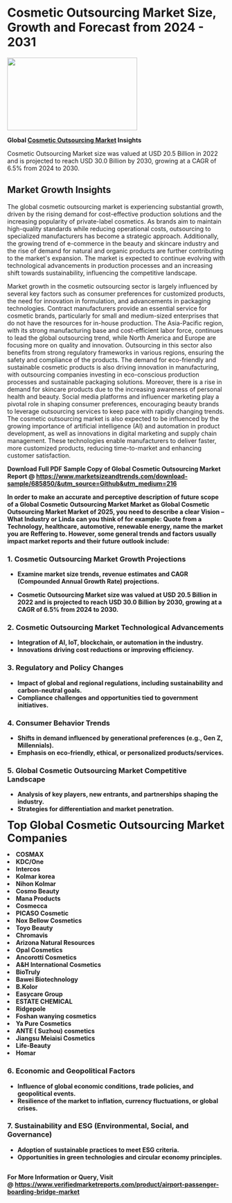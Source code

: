 <H1>Cosmetic Outsourcing Market Size, Growth and Forecast from 2024 - 2031</H1><img class="aligncenter size-medium wp-image-584254" src="https://thirdeyenews.in/wp-content/uploads/2024/09/Global-Market-Research-300x168.jpeg" alt="" width="300" height="168" /><p><strong>Global&nbsp;<a href="https://www.marketsizeandtrends.com/download-sample/685850/&amp;utm_source=Github&utm_medium=216">Cosmetic Outsourcing Market</a> Insights</strong></p><p>Cosmetic Outsourcing Market size was valued at USD 20.5 Billion in 2022 and is projected to reach USD 30.0 Billion by 2030, growing at a CAGR of 6.5% from 2024 to 2030.</p><p><h2>Market Growth Insights</h2> <p>The global cosmetic outsourcing market is experiencing substantial growth, driven by the rising demand for cost-effective production solutions and the increasing popularity of private-label cosmetics. As brands aim to maintain high-quality standards while reducing operational costs, outsourcing to specialized manufacturers has become a strategic approach. Additionally, the growing trend of e-commerce in the beauty and skincare industry and the rise of demand for natural and organic products are further contributing to the market's expansion. The market is expected to continue evolving with technological advancements in production processes and an increasing shift towards sustainability, influencing the competitive landscape.</p> <p><strong></strong></p> <p>Market growth in the cosmetic outsourcing sector is largely influenced by several key factors such as consumer preferences for customized products, the need for innovation in formulation, and advancements in packaging technologies. Contract manufacturers provide an essential service for cosmetic brands, particularly for small and medium-sized enterprises that do not have the resources for in-house production. The Asia-Pacific region, with its strong manufacturing base and cost-efficient labor force, continues to lead the global outsourcing trend, while North America and Europe are focusing more on quality and innovation. Outsourcing in this sector also benefits from strong regulatory frameworks in various regions, ensuring the safety and compliance of the products. The demand for eco-friendly and sustainable cosmetic products is also driving innovation in manufacturing, with outsourcing companies investing in eco-conscious production processes and sustainable packaging solutions. Moreover, there is a rise in demand for skincare products due to the increasing awareness of personal health and beauty. Social media platforms and influencer marketing play a pivotal role in shaping consumer preferences, encouraging beauty brands to leverage outsourcing services to keep pace with rapidly changing trends. The cosmetic outsourcing market is also expected to be influenced by the growing importance of artificial intelligence (AI) and automation in product development, as well as innovations in digital marketing and supply chain management. These technologies enable manufacturers to deliver faster, more customized products, reducing time-to-market and enhancing customer satisfaction. <p><strong></p><p><span class=""><strong>Download Full PDF Sample Copy of Global Cosmetic Outsourcing Market Report</strong> @ <a href="https://www.marketsizeandtrends.com/download-sample/685850/&amp;utm_source=Github&utm_medium=216" target="_blank">https://www.marketsizeandtrends.com/download-sample/685850/&amp;utm_source=Github&utm_medium=216</a></span></p><p>In order to make an accurate and perceptive description of future scope of a Global&nbsp;Cosmetic Outsourcing Market Market as Global&nbsp;Cosmetic Outsourcing Market Market of 2025, you need to describe a clear Vision &ndash; What Industry or Linda can you think of for example: Quote from a Technology, healthcare, automotive, renewable energy, name the market you are Reffering to. However, some general trends and factors usually impact market reports and their future outlook include:</p><h3>1.&nbsp;<strong>Cosmetic Outsourcing Market Growth Projections</strong></h3><ul><li>Examine market size trends, revenue estimates and CAGR (Compounded Annual Growth Rate) projections.</li><li><p>Cosmetic Outsourcing Market size was valued at USD 20.5 Billion in 2022 and is projected to reach USD 30.0 Billion by 2030, growing at a CAGR of 6.5% from 2024 to 2030.</p></li></ul><h3>2.&nbsp;<strong>Cosmetic Outsourcing Market Technological Advancements</strong></h3><ul><li>Integration of AI, IoT, blockchain, or automation in the industry.</li><li>Innovations driving cost reductions or improving efficiency.</li></ul><h3>3.&nbsp;<strong>Regulatory and Policy Changes</strong></h3><ul><li>Impact of global and regional regulations, including sustainability and carbon-neutral goals.</li><li>Compliance challenges and opportunities tied to government initiatives.</li></ul><h3>4.&nbsp;<strong>Consumer Behavior Trends</strong></h3><ul><li>Shifts in demand influenced by generational preferences (e.g., Gen Z, Millennials).</li><li>Emphasis on eco-friendly, ethical, or personalized products/services.</li></ul><h3>5.&nbsp;<strong>Global Cosmetic Outsourcing Market Competitive Landscape</strong></h3><ul><li>Analysis of key players, new entrants, and partnerships shaping the industry.</li><li>Strategies for differentiation and market penetration.</li></ul><p data-pm-slice="1 1 []"><span style="color: inherit; font-family: inherit; font-size: 25px;">Top Global Cosmetic Outsourcing Market Companies</span></p><div class="" data-test-id=""><p><li>COSMAX</li><li> KDC/One</li><li> Intercos</li><li> Kolmar korea</li><li> Nihon Kolmar</li><li> Cosmo Beauty</li><li> Mana Products</li><li> Cosmecca</li><li> PICASO Cosmetic</li><li> Nox Bellow Cosmetics</li><li> Toyo Beauty</li><li> Chromavis</li><li> Arizona Natural Resources</li><li> Opal Cosmetics</li><li> Ancorotti Cosmetics</li><li> A&H International Cosmetics</li><li> BioTruly</li><li> Bawei Biotechnology</li><li> B.Kolor</li><li> Easycare Group</li><li> ESTATE CHEMICAL</li><li> Ridgepole</li><li> Foshan wanying cosmetics</li><li> Ya Pure Cosmetics</li><li> ANTE ( Suzhou) cosmetics</li><li> Jiangsu Meiaisi Cosmetics</li><li> Life-Beauty</li><li> Homar</li></p></div><h3>6.&nbsp;<strong>Economic and Geopolitical Factors</strong></h3><ul><li>Influence of global economic conditions, trade policies, and geopolitical events.</li><li>Resilience of the market to inflation, currency fluctuations, or global crises.</li></ul><h3>7.&nbsp;<strong>Sustainability and ESG (Environmental, Social, and Governance)</strong></h3><ul><li>Adoption of sustainable practices to meet ESG criteria.</li><li>Opportunities in green technologies and circular economy principles.</li></ul><h2><strong style="font-size: 14px;">For More Information or Query, Visit @&nbsp;</strong><a style="background-color: #ffffff; font-size: 14px;" href="https://www.marketsizeandtrends.com/report/cosmetic-outsourcing-market/" target="_blank">https://www.verifiedmarketreports.com/product/airport-passenger-boarding-bridge-market</a></h2>
